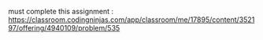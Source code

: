 must complete this assignment : https://classroom.codingninjas.com/app/classroom/me/17895/content/352197/offering/4940109/problem/535
